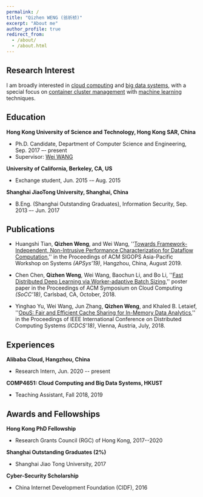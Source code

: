 ```yaml
---
permalink: /
title: "Qizhen WENG (翁祈桢)"
excerpt: "About me"
author_profile: true
redirect_from: 
  - /about/
  - /about.html
---
```


## Research Interest
I am broadly interested in <u>cloud computing</u> and <u>big data systems</u>, with a special focus on <u>container cluster management</u> with <u>machine learning</u> techniques.


## Education
**Hong Kong University of Science and Technology, Hong Kong SAR, China**
- Ph.D. Candidate, Department of Computer Science and Engineering, Sep. 2017 –- present
- Supervisor: [Wei WANG](https://www.cse.ust.hk/~weiwa/)

**University of California, Berkeley, CA, US**
- Exchange student, Jun. 2015 -– Aug. 2015

**Shanghai JiaoTong University, Shanghai, China**
- B.Eng. (Shanghai Outstanding Graduates), Information Security, Sep. 2013 –- Jun. 2017


## Publications
- Huangshi Tian, **Qizhen Weng**, and Wei Wang,
''[Towards Framework-Independent, Non-Intrusive Performance Characterization for Dataflow Computation](https://qzweng.github.io/files/2019ApSys-Perf-Tian.pdf),''
in the Proceedings of ACM SIGOPS Asia-Pacific Workshop on Systems *(APSys’19)*,
Hangzhou, China, August 2019.

- Chen Chen, **Qizhen Weng**, Wei Wang, Baochun Li, and Bo Li,
''[Fast Distributed Deep Learning via Worker-adaptive Batch Sizing](https://qzweng.github.io/files/2018SoCC-LBBSP-Chen.pdf),'' poster
paper in the Proceedings of ACM Symposium on Cloud Computing *(SoCC’18)*,
Carlsbad, CA, October, 2018.

- Yinghao Yu, Wei Wang, Jun Zhang, **Qizhen Weng**, and Khaled B. Letaief,
''[OpuS: Fair and Efficient Cache Sharing for In-Memory Data Analytics](https://qzweng.github.io/files/2018ICDCS-OpuS-Yu.pdf),''
in the Proceedings of IEEE International Conference on Distributed Computing
Systems *(ICDCS’18)*, Vienna, Austria, July, 2018.


## Experiences
**Alibaba Cloud, Hangzhou, China**
- Research Intern, Jun. 2020 -- present

**COMP4651: Cloud Computing and Big Data Systems, HKUST**
- Teaching Assistant, Fall 2018, 2019


## Awards and Fellowships
**Hong Kong PhD Fellowship**
- Research Grants Council (RGC) of Hong Kong, 2017--2020

**Shanghai Outstanding Graduates (2%)**
- Shanghai Jiao Tong University, 2017

**Cyber-Security Scholarship**
- China Internet Development Foundation (CIDF), 2016
